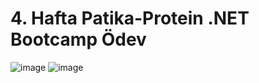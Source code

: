 # 4. Hafta Patika-Protein .NET Bootcamp Ödev

![image](https://user-images.githubusercontent.com/82399866/181751494-3e52c27c-069c-42af-b6a1-9f07bddbe3c6.png)
![image](https://user-images.githubusercontent.com/82399866/181751503-eae340cc-d6a8-4bf9-9921-65b8fc2d4374.png)


